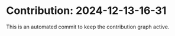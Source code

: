# Contribution: 2024-12-13-16-31
This is an automated commit to keep the contribution graph active.
